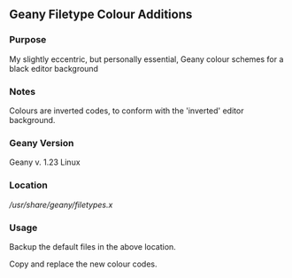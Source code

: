 
## Geany Filetype Colour Additions


### Purpose

My slightly eccentric, but personally essential, Geany colour schemes for a black editor background 


### Notes

Colours are inverted codes, to conform with the 'inverted' editor background.


### Geany Version

Geany v. 1.23 Linux


### Location

*/usr/share/geany/filetypes.x*


### Usage

Backup the default files in the above location.

Copy and replace the new colour codes.